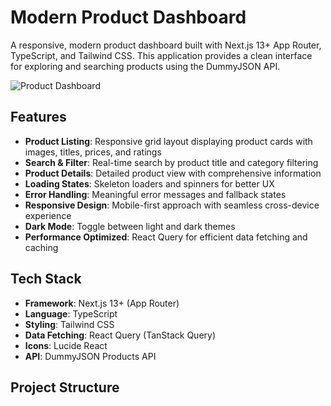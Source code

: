 # Modern Product Dashboard

A responsive, modern product dashboard built with Next.js 13+ App Router, TypeScript, and Tailwind CSS. This application provides a clean interface for exploring and searching products using the DummyJSON API.

![Product Dashboard](https://via.placeholder.com/800x400/3B82F6/FFFFFF?text=Product+Dashboard)

## Features

- **Product Listing**: Responsive grid layout displaying product cards with images, titles, prices, and ratings
- **Search & Filter**: Real-time search by product title and category filtering
- **Product Details**: Detailed product view with comprehensive information
- **Loading States**: Skeleton loaders and spinners for better UX
- **Error Handling**: Meaningful error messages and fallback states
- **Responsive Design**: Mobile-first approach with seamless cross-device experience
- **Dark Mode**: Toggle between light and dark themes
- **Performance Optimized**: React Query for efficient data fetching and caching

## Tech Stack

- **Framework**: Next.js 13+ (App Router)
- **Language**: TypeScript
- **Styling**: Tailwind CSS
- **Data Fetching**: React Query (TanStack Query)
- **Icons**: Lucide React
- **API**: DummyJSON Products API

## Project Structure
